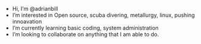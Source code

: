 - Hi, I’m @adrianbill
- I’m interested in Open source, scuba divering, metallurgy, linux, pushing innoavation
- I’m currently learning basic coding, system administration
- I’m looking to collaborate on anything that I am able to do.

<!---
bananafeller/bananafeller is a ✨ special ✨ repository because its `README.md` (this file) appears on your GitHub profile.
You can click the Preview link to take a look at your changes.
--->
